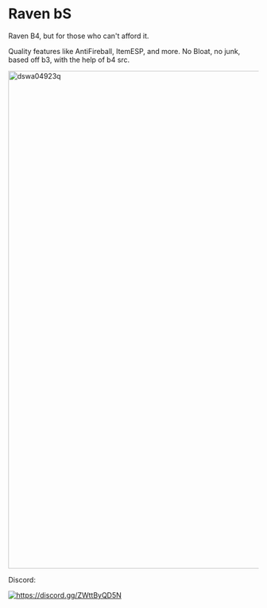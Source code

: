 # Raven bS


Raven B4, but for those who can't afford it.

Quality features like AntiFireball, ItemESP, and more. No Bloat, no junk, based off b3, with the help of b4 src.

<img width="1002" alt="dswa04923q" src="https://github.com/Strangerrrs/Raven-bS/assets/166373671/c71d1402-7311-4478-83de-2cc7394b3fce">




Discord:

<a href="https://discord.gg/ZWttByQD5N"><img src="https://invidget.switchblade.xyz/ZWttByQD5N" alt="https://discord.gg/ZWttByQD5N"/></a><br>

